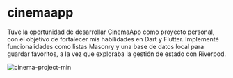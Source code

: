 # cinemaapp

Tuve la oportunidad de desarrollar CinemaApp como proyecto personal, con el objetivo de fortalecer mis habilidades en Dart y Flutter. Implementé funcionalidades como listas Masonry y una base de datos local para guardar favoritos, a la vez que exploraba la gestión de estado con Riverpod.



![cinema-project-min](https://github.com/user-attachments/assets/e2e94add-5506-44fe-bf8b-0c07578cb98e)
